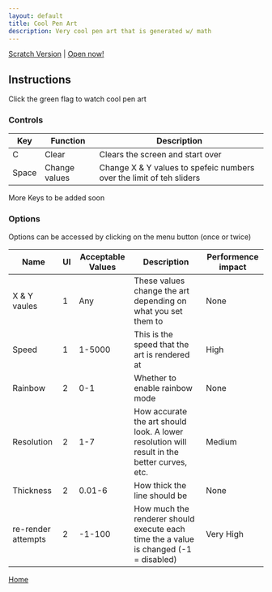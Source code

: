 ```yaml
---
layout: default
title: Cool Pen Art
description: Very cool pen art that is generated w/ math
---
```


[Scratch Version](https://scratch.mit.edu/projects/889986275/) | [Open now!](/packaged-project/v2-4.html)

## Instructions

Click the green flag to watch cool pen art

### Controls

| Key   | Function      | Description                                                          |
| ----- | ------------- | -------------------------------------------------------------------- |
| C     | Clear         | Clears the screen and start over                                     |
| Space | Change values | Change X & Y values to spefeic numbers over the limit of teh sliders |

More Keys to be added soon

### Options

Options can be accessed by clicking on the menu button (once or twice)

| Name               | UI  | Acceptable Values | Description                                                                                 | Performence impact |
| ------------------ | --- | ----------------- | ------------------------------------------------------------------------------------------- | ------------------ |
| X & Y vaules       | 1   | Any               | These values change the art depending on what you set them to                               | None               |
| Speed              | 1   | 1-5000            | This is the speed that the art is rendered at                                               | High               |
| Rainbow            | 2   | 0-1               | Whether to enable rainbow mode                                                              | None               |
| Resolution         | 2   | 1-7               | How accurate the art should look. A lower resolution will result in the better curves, etc. | Medium             |
| Thickness          | 2   | 0.01-6            | How thick the line should be                                                                | None               |
| re-render attempts | 2   | -1-100            | How much the renderer should execute each time the a value is changed (-1 = disabled)       | Very High          |

[Home](/)
